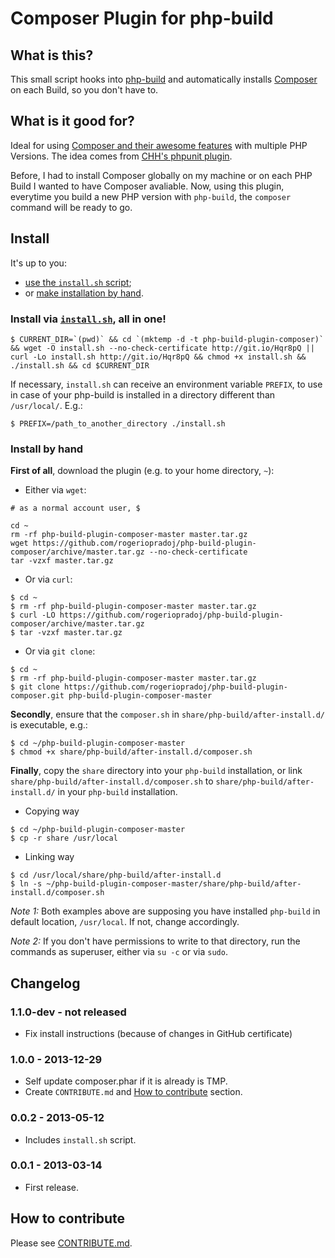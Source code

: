
Composer Plugin for php-build
=============================

## What is this?

This small script hooks into [php-build](https://github.com/CHH/php-build) 
and automatically installs [Composer](http://getcomposer.org/) on each Build,
so you don't have to.

## What is it good for?

Ideal for using [Composer and their awesome features](http://getcomposer.org)
with multiple PHP Versions. The idea comes from
[CHH's phpunit plugin](https://github.com/CHH/php-build-plugin-phpunit).

Before, I had to install Composer globally on my machine or on each PHP Build
I wanted to have Composer avaliable. Now, using this plugin, everytime you
build a new PHP version with `php-build`, the `composer` command will be ready
to go.

## Install

It's up to you:

- [use the `install.sh` script](#install-via-installsh-all-in-one);
- or [make installation by hand](#install-by-hand).

### Install via [`install.sh`](https://raw.github.com/rogeriopradoj/php-build-plugin-composer/master/install.sh), all in one!

```shell
$ CURRENT_DIR=`(pwd)` && cd `(mktemp -d -t php-build-plugin-composer)` && wget -O install.sh --no-check-certificate http://git.io/Hqr8pQ || curl -Lo install.sh http://git.io/Hqr8pQ && chmod +x install.sh && ./install.sh && cd $CURRENT_DIR
```

If necessary, `install.sh` can receive an environment variable `PREFIX`, to use
in case of your php-build is installed in a directory different than `/usr/local/`. E.g.:
    
```shell
$ PREFIX=/path_to_another_directory ./install.sh
```

### Install by hand

**First of all**, download the plugin (e.g. to your home directory, `~`):

- Either via `wget`:

```shell
# as a normal account user, $

cd ~
rm -rf php-build-plugin-composer-master master.tar.gz
wget https://github.com/rogeriopradoj/php-build-plugin-composer/archive/master.tar.gz --no-check-certificate
tar -vzxf master.tar.gz
```

- Or via `curl`:

```shell
$ cd ~
$ rm -rf php-build-plugin-composer-master master.tar.gz
$ curl -LO https://github.com/rogeriopradoj/php-build-plugin-composer/archive/master.tar.gz
$ tar -vzxf master.tar.gz
```

- Or via `git clone`:

```shell
$ cd ~
$ rm -rf php-build-plugin-composer-master master.tar.gz
$ git clone https://github.com/rogeriopradoj/php-build-plugin-composer.git php-build-plugin-composer-master
```

**Secondly**, ensure that the `composer.sh` in `share/php-build/after-install.d/` is
executable, e.g.:

```shell
$ cd ~/php-build-plugin-composer-master
$ chmod +x share/php-build/after-install.d/composer.sh
```

**Finally**, copy the `share` directory into your `php-build` installation, or
link `share/php-build/after-install.d/composer.sh` to
`share/php-build/after-install.d/` in your `php-build` installation.

- Copying way

```shell
$ cd ~/php-build-plugin-composer-master
$ cp -r share /usr/local
```

- Linking way
   
```shell
$ cd /usr/local/share/php-build/after-install.d
$ ln -s ~/php-build-plugin-composer-master/share/php-build/after-install.d/composer.sh
```

*Note 1:* Both examples above are supposing you have installed
`php-build` in default location, `/usr/local`. If not, change accordingly.

*Note 2:* If you don't have permissions to write to that directory, run
the commands as superuser, either via `su -c` or via `sudo`.

## Changelog

### 1.1.0-dev - not released

- Fix install instructions (because of changes in GitHub certificate)

### 1.0.0 - 2013-12-29

- Self update composer.phar if it is already is TMP.
- Create `CONTRIBUTE.md` and [How to contribute](#how-to-contribute) section.

### 0.0.2 - 2013-05-12

- Includes `install.sh` script.

### 0.0.1 - 2013-03-14

- First release.

## How to contribute

Please see [CONTRIBUTE.md](CONTRIBUTE.md).
